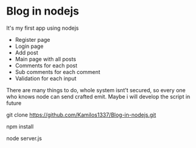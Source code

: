 # Blog in nodejs
It's my first app using nodejs

- Register page
- Login page
- Add post 
- Main page with all posts
- Comments for each post
- Sub comments for each comment
- Validation for each input

There are many things to do, whole system isnt't secured, so every one who knows node can send crafted emit.
Maybe i will develop the script in future

git clone https://github.com/Kamilos1337/Blog-in-nodejs.git

npm install

node server.js


